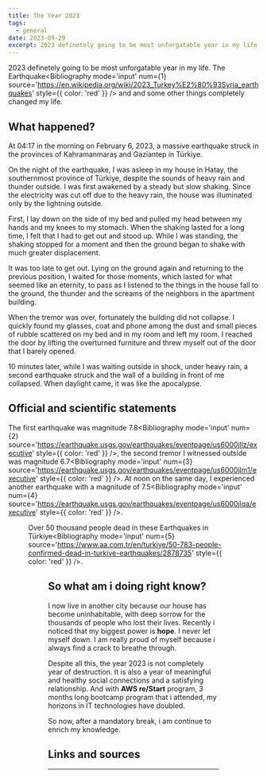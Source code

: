 ```yaml
---
title: The Year 2023
tags:
  - general
date: 2023-09-29
excerpt: 2023 definetely going to be most unforgatable year in my life. The Earthquake and and some other things completely changed my life.
---
```


2023 definetely going to be most unforgatable year in my life. The Earthquake<Bibliography
  mode='input'
  num={1}
  source='https://en.wikipedia.org/wiki/2023_Turkey%E2%80%93Syria_earthquakes'
  style={{ color: 'red' }}
/> and and some other things completely changed my life.

## What happened?

At 04:17 in the morning on February 6, 2023, a massive earthquake struck in the provinces of Kahramanmaraş and Gaziantep in Türkiye.

On the night of the earthquake, I was asleep in my house in Hatay, the southernmost province of Türkiye, despite the sounds of heavy rain and thunder outside. I was first awakened by a steady but slow shaking. Since the electricity was cut off due to the heavy rain, the house was illuminated only by the lightning outside.

First, I lay down on the side of my bed and pulled my head between my hands and my knees to my stomach. When the shaking lasted for a long time, I felt that I had to get out and stood up. While I was standing, the shaking stopped for a moment and then the ground began to shake with much greater displacement.

It was too late to get out. Lying on the ground again and returning to the previous position, I waited for those moments, which lasted for what seemed like an eternity, to pass as I listened to the things in the house fall to the ground, the thunder and the screams of the neighbors in the apartment building.

When the tremor was over, fortunately the building did not collapse. I quickly found my glasses, coat and phone among the dust and small pieces of rubble scattered on my bed and in my room and left my room. I reached the door by lifting the overturned furniture and threw myself out of the door that I barely opened.

10 minutes later, while I was waiting outside in shock, under heavy rain, a second earthquake struck and the wall of a building in front of me collapsed. When daylight came, it was like the apocalypse.

## Official and scientific statements

The first earthquake was magnitude 7.8<Bibliography
  mode='input'
  num={2}
  source='https://earthquake.usgs.gov/earthquakes/eventpage/us6000jllz/executive'
  style={{ color: 'red' }}
/>, the second tremor I witnessed outside was magnitude 6.7<Bibliography
  mode='input'
  num={3}
  source='https://earthquake.usgs.gov/earthquakes/eventpage/us6000jlm1/executive'
  style={{ color: 'red' }}
/>. At noon on the same day, I experienced another earthquake with a magnitude of 7.5<Bibliography
  mode='input'
  num={4}
  source='https://earthquake.usgs.gov/earthquakes/eventpage/us6000jlqa/executive'
  style={{ color: 'red' }}
/>.
<Figure
  src="/images/the-year-2023/earthquake-map-1.webp"
  width={640}
  height={640}
  alt={"A map of Türkiye that shows Earthquake zones."}
  caption={"Gaziantep and Kahramanmaraş are located in central southern Turkey, bordering Syria."}
  quality={75}
  className="mx-auto py-2"
  source={"https://www.dailymail.co.uk/sciencetech/article-11717995/Turkey-earthquake-map-Syria-Turkey-did-quake-hit.html"}
/>

Over 50 thousand people dead in these Earthquakes in Türkiye<Bibliography
  mode='input'
  num={5}
  source='https://www.aa.com.tr/en/turkiye/50-783-people-confirmed-dead-in-turkiye-earthquakes/2878735'
  style={{ color: 'red' }}
/>.

<Figure
  src="/images/the-year-2023/earthquake-hatay-1.jpg"
  width={640}
  height={640}
  alt={"A drone shot of the Iskenderun province in Hatay city."}
  caption={"Destruction and harbor fire in Iskenderun - Hatay"}
  quality={50}
  className="mx-auto py-2"
  source={"https://www.dailymail.co.uk/sciencetech/article-11717995/Turkey-earthquake-map-Syria-Turkey-did-quake-hit.html"}
/>

## So what am i doing right know?

I now live in another city because our house has become uninhabitable, with deep sorrow for the thousands of people who lost their lives. Recently i noticed that my biggest power is **hope**. I never let myself down. I am really proud of myself because i always find a crack to breathe through.

Despite all this, the year 2023 is not completely year of destruction. It is also a year of meaningful and healthy social connections and a satisfying relationship. And with **AWS re/Start** program, 3 months long bootcamp program that i attended, my horizons in IT technologies have doubled.

So now, after a mandatory break, i am continue to enrich my knowledge.

<Spotify link="https://open.spotify.com/intl-tr/track/0tV8pOpiNsKqUys0ilUcXz?si=099dfed6593a4aee" size="normal" />


## Links and sources
---
<Bibliography
  mode='print'
/>